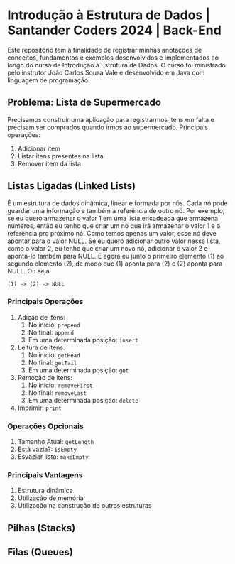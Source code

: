
#  Introdução à Estrutura de Dados | Santander Coders 2024 | Back-End

Este repositório tem a finalidade de registrar minhas anotações de conceitos, fundamentos e exemplos desenvolvidos e
implementados ao longo do curso de Introdução à Estrutura de Dados.
O curso foi ministrado pelo instrutor João Carlos Sousa Vale e desenvolvido em Java com linguagem de programação.


## Problema: Lista de Supermercado

Precisamos construir uma aplicação para registrarmos itens em falta e precisam ser comprados quando irmos ao 
supermercado. Principais operações:

1. Adicionar item
2. Listar itens presentes na lista
3. Remover item da lista

 
## Listas Ligadas (Linked Lists)

É um estrutura de dados dinâmica, linear e formada por nós. Cada nó pode guardar uma informação e também a
referência de outro nó. Por exemplo, se eu quero armazenar o valor 1 em uma lista encadeada que armazena números, então
eu tenho que criar um nó que irá armazenar o valor 1 e a referência pro próximo nó. Como temos apenas um valor, esse nó
deve apontar para o valor NULL. Se eu quero adicionar outro valor nessa lista, como o valor 2, eu tenho que criar um novo
nó, adicionar o valor 2 e apontá-lo também para NULL. E agora eu junto o primeiro elemento (1) ao segundo elemento (2),
de modo que (1) aponta para (2) e (2) aponta para NULL. Ou seja
```
(1) -> (2) -> NULL
```

### Principais Operações
1. Adição de itens:
   1. No início: `prepend`
   2. No final: `append`
   3. Em uma determinada posição: `insert`
2. Leitura de itens:
    1. No início: `getHead`
    2. No final: `getTail`
    3. Em uma determinada posição: `get`
3. Remoção de itens:
    1. No início: `removeFirst`
    2. No final: `removeLast`
    3. Em uma determinada posição: `delete`
4. Imprimir: `print`

### Operações Opcionais

1. Tamanho Atual: `getLength`
2. Está vazia?: `isEmpty`
3. Esvaziar lista: `makeEmpty`

### Principais Vantagens

1. Estrutura dinâmica
2. Utilização de memória
3. Utilização na construção de outras estruturas

## Pilhas (Stacks)

## Filas (Queues)